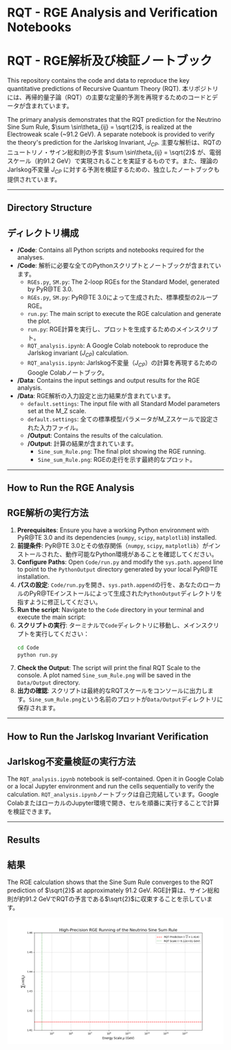 # RQT - RGE Analysis and Verification Notebooks
# RQT - RGE解析及び検証ノートブック

This repository contains the code and data to reproduce the key quantitative predictions of Recursive Quantum Theory (RQT).
本リポジトリには、再帰的量子論（RQT）の主要な定量的予測を再現するためのコードとデータが含まれています。

The primary analysis demonstrates that the RQT prediction for the Neutrino Sine Sum Rule, $\sum \sin\theta_{ij} = \sqrt{2}$, is realized at the Electroweak scale (~91.2 GeV). A separate notebook is provided to verify the theory's prediction for the Jarlskog Invariant, $J_{CP}$.
主要な解析は、RQTのニュートリノ・サイン総和則の予言 $\sum \sin\theta_{ij} = \sqrt{2}$ が、電弱スケール（約91.2 GeV）で実現されることを実証するものです。また、理論のJarlskog不変量 $J_{CP}$ に対する予測を検証するための、独立したノートブックも提供されています。

---

## Directory Structure
## ディレクトリ構成

-   **/Code**: Contains all Python scripts and notebooks required for the analyses.
-   **/Code**: 解析に必要な全てのPythonスクリプトとノートブックが含まれています。
    -   `RGEs.py`, `SM.py`: The 2-loop RGEs for the Standard Model, generated by PyR@TE 3.0.
    -   `RGEs.py`, `SM.py`: PyR@TE 3.0によって生成された、標準模型の2ループRGE。
    -   `run.py`: The main script to execute the RGE calculation and generate the plot.
    -   `run.py`: RGE計算を実行し、プロットを生成するためのメインスクリプト。
    -   `RQT_analysis.ipynb`: A Google Colab notebook to reproduce the Jarlskog invariant ($J_{CP}$) calculation.
    -   `RQT_analysis.ipynb`: Jarlskog不変量（$J_{CP}$）の計算を再現するためのGoogle Colabノートブック。
-   **/Data**: Contains the input settings and output results for the RGE analysis.
-   **/Data**: RGE解析の入力設定と出力結果が含まれています。
    -   `default.settings`: The input file with all Standard Model parameters set at the M_Z scale.
    -   `default.settings`: 全ての標準模型パラメータがM_Zスケールで設定された入力ファイル。
    -   **/Output**: Contains the results of the calculation.
    -   **/Output**: 計算の結果が含まれています。
        -   `Sine_sum_Rule.png`: The final plot showing the RGE running.
        -   `Sine_sum_Rule.png`: RGEの走行を示す最終的なプロット。

---

## How to Run the RGE Analysis
## RGE解析の実行方法

1.  **Prerequisites**: Ensure you have a working Python environment with PyR@TE 3.0 and its dependencies (`numpy`, `scipy`, `matplotlib`) installed.
1.  **前提条件**: PyR@TE 3.0とその依存関係（`numpy`, `scipy`, `matplotlib`）がインストールされた、動作可能なPython環境があることを確認してください。
2.  **Configure Paths**: Open `Code/run.py` and modify the `sys.path.append` line to point to the `PythonOutput` directory generated by your local PyR@TE installation.
2.  **パスの設定**: `Code/run.py`を開き、`sys.path.append`の行を、あなたのローカルのPyR@TEインストールによって生成された`PythonOutput`ディレクトリを指すように修正してください。
3.  **Run the script**: Navigate to the `Code` directory in your terminal and execute the main script:
3.  **スクリプトの実行**: ターミナルで`Code`ディレクトリに移動し、メインスクリプトを実行してください：
    ```bash
    cd Code
    python run.py
    ```
4.  **Check the Output**: The script will print the final RQT Scale to the console. A plot named `Sine_sum_Rule.png` will be saved in the `Data/Output` directory.
4.  **出力の確認**: スクリプトは最終的なRQTスケールをコンソールに出力します。`Sine_sum_Rule.png`という名前のプロットが`Data/Output`ディレクトリに保存されます。

---

## How to Run the Jarlskog Invariant Verification
## Jarlskog不変量検証の実行方法

The `RQT_analysis.ipynb` notebook is self-contained. Open it in Google Colab or a local Jupyter environment and run the cells sequentially to verify the calculation.
`RQT_analysis.ipynb`ノートブックは自己完結しています。Google ColabまたはローカルのJupyter環境で開き、セルを順番に実行することで計算を検証できます。

---

## Results
## 結果

The RGE calculation shows that the Sine Sum Rule converges to the RQT prediction of $\sqrt{2}$ at approximately 91.2 GeV.
RGE計算は、サイン総和則が約91.2 GeVでRQTの予言である$\sqrt{2}$に収束することを示しています。

![Result Plot](Data/Output/Sine_sum_Rule.png)